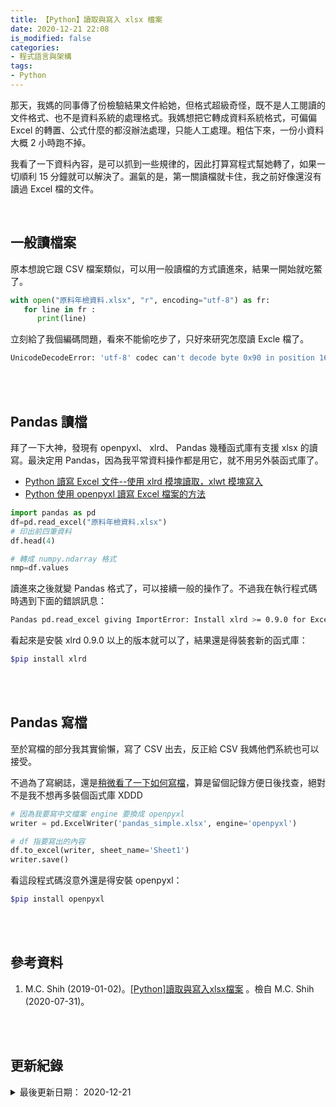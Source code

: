 ```yaml
---
title: 【Python】讀取與寫入 xlsx 檔案
date: 2020-12-21 22:08
is_modified: false
categories:
- 程式語言與架構
tags:
- Python
--- 
```


那天，我媽的同事傳了份檢驗結果文件給她，但格式超級奇怪，既不是人工閱讀的文件格式、也不是資料系統的處理格式。我媽想把它轉成資料系統格式，可偏偏 Excel 的轉置、公式什麼的都沒辦法處理，只能人工處理。粗估下來，一份小資料大概 2 小時跑不掉。
 
我看了一下資料內容，是可以抓到一些規律的，因此打算寫程式幫她轉了，如果一切順利 15 分鐘就可以解決了。漏氣的是，第一關讀檔就卡住，我之前好像還沒有讀過 Excel 檔的文件。

<!--more-->
<br>

## 一般讀檔案

原本想說它跟 CSV 檔案類似，可以用一般讀檔的方式讀進來，結果一開始就吃鱉了。


```python
with open("原料年檢資料.xlsx", "r", encoding="utf-8") as fr:
   for line in fr :
      print(line)
```

立刻給了我個編碼問題，看來不能偷吃步了，只好來研究怎麼讀 Excle 檔了。

```bash
UnicodeDecodeError: 'utf-8' codec can't decode byte 0x90 in position 16: invalid start byte
```


<br><br> 

## Pandas 讀檔

拜了一下大神，發現有 openpyxl、 xlrd、 Pandas 幾種函式庫有支援 xlsx 的讀寫。最決定用 Pandas，因為我平常資料操作都是用它，就不用另外裝函式庫了。
- [Python 讀寫 Excel 文件--使用 xlrd 模塊讀取，xlwt 模塊寫入](https://www.itread01.com/content/1507641632.html)
- [Python 使用 openpyxl 讀寫 Excel 檔案的方法](https://codertw.com/%E7%A8%8B%E5%BC%8F%E8%AA%9E%E8%A8%80/365164/)

```python
import pandas as pd
df=pd.read_excel("原料年檢資料.xlsx")
# 印出前四筆資料
df.head(4)

# 轉成 numpy.ndarray 格式
nmp=df.values
```

讀進來之後就變 Pandas 格式了，可以接續一般的操作了。不過我在執行程式碼時遇到下面的錯誤訊息：

```bash
Pandas pd.read_excel giving ImportError: Install xlrd >= 0.9.0 for Excel support
```

看起來是安裝 xlrd 0.9.0 以上的版本就可以了，結果還是得裝套新的函式庫：

```bash
$pip install xlrd
```


<br><br> 

## Pandas 寫檔

至於寫檔的部分我其實偷懶，寫了 CSV 出去，反正給 CSV 我媽他們系統也可以接受。

不過為了寫網誌，還是[稍微看了一下如何寫檔](https://shihs.github.io/blog/python/2019/01/02/Python-%E8%AE%80%E5%8F%96%E8%88%87%E5%AF%AB%E5%85%A5xlsx%E6%AA%94%E6%A1%88/)，算是留個記錄方便日後找查，絕對不是我不想再多裝個函式庫 XDDD    


```python
# 因為我要寫中文檔案 engine 要換成 openpyxl
writer = pd.ExcelWriter('pandas_simple.xlsx', engine='openpyxl')

# df 指要寫出的內容
df.to_excel(writer, sheet_name='Sheet1')
writer.save()
```

看這段程式碼沒意外還是得安裝 openpyxl：
```bash
$pip install openpyxl
```

<br><br> 

## 參考資料 
1. M.C. Shih (2019-01-02)。[[Python]讀取與寫入xlsx檔案](https://hackmd.io/qmlrnWi6SjqNiS7LendEaQ?edit) 。檢自 M.C. Shih (2020-07-31)。

<br><br> 

## 更新紀錄
<details>
  <summary>最後更新日期： 2020-12-21</summary>
  <ul class="timestamp">
    　<li>2020-12-21 發布</li>
    　<li>2020-09-12 完稿</li>
    　<li>2020-09-11 起稿</li>
  </ul>
</details>
